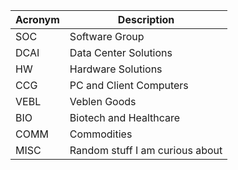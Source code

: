 | Acronym | Description                        |
|---------|------------------------------------|
| SOC     | Software Group                     |
| DCAI    | Data Center Solutions              |
| HW      | Hardware Solutions                 |
| CCG     | PC and Client Computers            |
| VEBL    | Veblen Goods                       |
| BIO     | Biotech and Healthcare             |
| COMM    | Commodities                        |
| MISC    | Random stuff I am curious about    |
